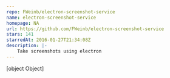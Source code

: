 ```yaml
---
repo: FWeinb/electron-screenshot-service
name: electron-screenshot-service
homepage: NA
url: https://github.com/FWeinb/electron-screenshot-service
stars: 141
starredAt: 2016-01-27T21:34:08Z
description: |-
    Take screenshots using electron
---
```


[object Object]
